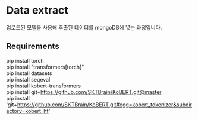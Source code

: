 # Data extract
업로드된 모델을 사용해 추출된 데이터를 mongoDB에 넣는 과정입니다.
## Requirements
pip install torch  
pip install "transformers[torch]"  
pip install datasets  
pip install seqeval  
pip install kobert-transformers  
pip install git+https://github.com/SKTBrain/KoBERT.git@master  
pip install 'git+https://github.com/SKTBrain/KoBERT.git#egg=kobert_tokenizer&subdirectory=kobert_hf'  
